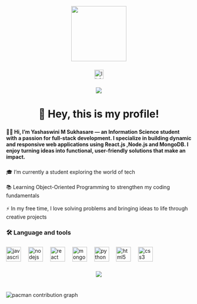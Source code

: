 <div align="center">
  <img height="150" src="https://media.giphy.com/media/M9gbBd9nbDrOTu1Mqx/giphy.gif"  />
</div>

###

<div align="center">
  <a href="https://www.linkedin.com/in/yashaswini-m-sukhasare-406a48284/" target="_blank">
    <img src="https://img.shields.io/static/v1?message=LinkedIn&logo=linkedin&label=&color=0077B5&logoColor=white&labelColor=&style=for-the-badge" height="25" alt="linkedin logo"  />
  </a>
</div>

###

<div align="center">
  <img src="https://visitor-badge.laobi.icu/badge?page_id=Yashas04MS.Yashas04MS&"  />
</div>

###

<h1 align="center">👋 Hey, this is my profile!</h1>

###

<h4 align="left">👩‍💻  Hi, I’m Yashaswini M Sukhasare — an Information Science student with a passion for full-stack development. I specialize in building dynamic and responsive web applications using React.js ,Node.js and MongoDB. I enjoy turning ideas into functional, user-friendly solutions that make an impact.</h4>

###

<p align="left">🎓 I’m currently a student exploring the world of tech<br><br>📚 Learning Object-Oriented Programming to strengthen my coding fundamentals<br><br>⚡ In my free time, I love solving problems and bringing ideas to life through creative projects</p>

###

<h3 align="left">🛠 Language and tools</h3>

###

<div align="left">
  <img src="https://cdn.jsdelivr.net/gh/devicons/devicon/icons/javascript/javascript-original.svg" height="40" alt="javascript logo"  />
  <img width="12" />
  <img src="https://cdn.jsdelivr.net/gh/devicons/devicon/icons/nodejs/nodejs-original.svg" height="40" alt="nodejs logo"  />
  <img width="12" />
  <img src="https://cdn.jsdelivr.net/gh/devicons/devicon/icons/react/react-original.svg" height="40" alt="react logo"  />
  <img width="12" />
  <img src="https://cdn.jsdelivr.net/gh/devicons/devicon/icons/mongodb/mongodb-original.svg" height="40" alt="mongodb logo"  />
  <img width="12" />
  <img src="https://cdn.jsdelivr.net/gh/devicons/devicon/icons/python/python-original.svg" height="40" alt="python logo"  />
  <img width="12" />
  <img src="https://cdn.jsdelivr.net/gh/devicons/devicon/icons/html5/html5-original.svg" height="40" alt="html5 logo"  />
  <img width="12" />
  <img src="https://cdn.jsdelivr.net/gh/devicons/devicon/icons/css3/css3-original.svg" height="40" alt="css3 logo"  />
</div>

###

<h3 align="left"></h3>

###

<div align="center">
  <img src="https://profile-counter.glitch.me/Yashas04MS/count.svg?"  />
</div>

###

<br clear="both">

<picture>
  <source media="(prefers-color-scheme: dark)" srcset="https://raw.githubusercontent.com/Yashas04MS/Yashas04MS/output/pacman-contribution-graph-dark.svg">
  <source media="(prefers-color-scheme: light)" srcset="https://raw.githubusercontent.com/Yashas04MS/Yashas04MS/output/pacman-contribution-graph.svg">
  <img alt="pacman contribution graph" src="https://raw.githubusercontent.com/Yashas04MS/Yashas04MS/output/pacman-contribution-graph.svg">
</picture>

###

